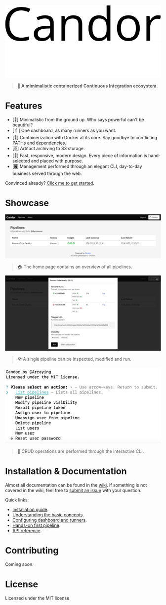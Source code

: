 ![Candor](assets/candor_black.png#gh-light-mode-only)
![Candor](assets/candor_white.png#gh-dark-mode-only)


> **🚀 A mimimalistic containerized Continuous Integration ecosystem.**

# Features
- [🌊] Minimalistic from the ground up. Who says powerful can't be beautiful?
- [🖇️] One dashboard, as many runners as you want. 
- [🐳] Containerization with Docker at its core. Say goodbye to conflicting PATHs and dependencies.
- [🗄️] Artifact archiving to S3 storage.
- [🎨] Fast, responsive, modern design. Every piece of information is hand-selected and placed with purpose.
- [🖥️] Management performed through an elegant CLI, day-to-day business served through the web.

Convinced already? [Click me to get started]().

# Showcase

![Homepage](assets/showcase_home.png)

> 🏠 The home page contains an overview of all pipelines.

![Pipeline](assets/showcase_pipeline.png)

> 🛠️ A single pipeline can be inspected, modified and run.

![CLI](assets/showcase_cli.png)

> 📝 CRUD operations are performed through the interactive CLI.

# Installation & Documentation

Almost all documentation can be found in the [wiki](https://github.com/Arraying/Candor/wiki). If something is not covered in the wiki, feel free to [submit an issue](https://github.com/Arraying/Candor/issues/new) with your question.

Quick links:
- [Installation guide](https://github.com/Arraying/Candor/wiki/Installation).
- [Understanding the basic concepts](https://github.com/Arraying/Candor/wiki/Concepts).
- [Configuring dashboard and runners](https://github.com/Arraying/Candor/wiki/Configuration).
- [Hands-on first pipeline](https://github.com/Arraying/Candor/wiki/Pipelines-101).
- [API reference](https://github.com/Arraying/Candor/wiki/API).

# Contributing

Coming soon.

# License

Licensed under the MIT license.

